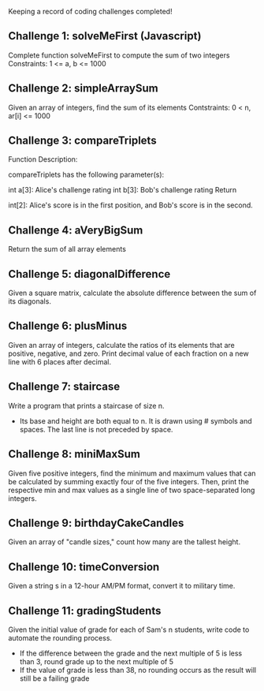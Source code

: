 Keeping a record of coding challenges completed!

## Challenge 1: solveMeFirst (Javascript)
Complete function solveMeFirst to compute the sum of two integers
Constraints: 1 <= a, b <= 1000

## Challenge 2: simpleArraySum
Given an array of integers, find the sum of its elements
Contstraints: 0 < n, ar[i] <= 1000

## Challenge 3: compareTriplets
Function Description:

compareTriplets has the following parameter(s):

int a[3]: Alice's challenge rating
int b[3]: Bob's challenge rating
Return

int[2]: Alice's score is in the first position, and Bob's score is in the second.

## Challenge 4: aVeryBigSum

Return the sum of all array elements

## Challenge 5: diagonalDifference

Given a square matrix, calculate the absolute difference between the sum of its diagonals.

## Challenge 6: plusMinus

Given an array of integers, calculate the ratios of its elements that are positive, negative, and zero.  Print decimal value of each fraction on a new line with 6 places after decimal.

## Challenge 7: staircase

Write a program that prints a staircase of size n.
- Its base and height are both equal to n.  It is drawn using # symbols and spaces.  The last line is not preceded by space.

## Challenge 8: miniMaxSum

Given five positive integers, find the minimum and maximum values that can be calculated by summing exactly four of the five integers.  Then, print the respective min and max values as a single line of two space-separated long integers.

## Challenge 9: birthdayCakeCandles

Given an array of "candle sizes," count how many are the tallest height. 

## Challenge 10: timeConversion

Given a string s in a 12-hour AM/PM format, convert it to military time.

## Challenge 11: gradingStudents

Given the initial value of grade for each of Sam's n students, write code to automate the rounding process.
- If the difference between the grade and the next multiple of 5 is less than 3, round grade up to the next multiple of 5
- If the value of grade is less than 38, no rounding occurs as the result will still be a failing grade


